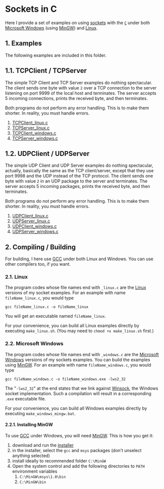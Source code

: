# Sockets in C

Here I provide a set of examples on using [sockets](https://en.wikipedia.org/wiki/Network_socket)
with the [`C`](https://en.wikipedia.org/wiki/C_%28programming_language%29) under both [Microsoft Windows](https://en.wikipedia.org/wiki/Windows) (using [MinGW](http://mingw.org/)) and [Linux](https://en.wikipedia.org/wiki/Linux).

## 1. Examples

The following examples are included in this folder.

## 1.1. TCPClient / TCPServer

The simple TCP Client and TCP Server examples do nothing spectacular.
The client sends one byte with value `2` over a TCP connection to the server listening on port 9999 of the local host and terminates.
The server accepts 5 incoming connections, prints the received byte, and then terminates.

Both programs do not perform any error handling. This is to make them shorter. In reality, you must handle errors.

1. [TCPClient_linux.c](http://github.com/thomasWeise/distributedComputingExamples/tree/master/sockets/c/TCPClient_linux.c)
1. [TCPServer_linux.c](http://github.com/thomasWeise/distributedComputingExamples/tree/master/sockets/c/TCPServer_linux.c)
1. [TCPClient_windows.c](http://github.com/thomasWeise/distributedComputingExamples/tree/master/sockets/c/TCPClient_windows.c)
1. [TCPServer_windows.c](http://github.com/thomasWeise/distributedComputingExamples/tree/master/sockets/c/TCPServer_windows.c)

## 1.2. UDPClient / UDPServer

The simple UDP Client and UDP Server examples do nothing spectacular, actually, basically the same as the TCP client/server, except that they use port 9998 and the UDP instead of the TCP protocol.
The client sends one byte with value `2` in an UDP package to the server and terminates.
The server accepts 5 incoming packages, prints the received byte, and then terminates.

Both programs do not perform any error handling. This is to make them shorter. In reality, you must handle errors.

1. [UDPClient_linux.c](http://github.com/thomasWeise/distributedComputingExamples/tree/master/sockets/c/UDPClient_linux.c)
1. [UDPServer_linux.c](http://github.com/thomasWeise/distributedComputingExamples/tree/master/sockets/c/UDPServer_linux.c)
1. [UDPClient_windows.c](http://github.com/thomasWeise/distributedComputingExamples/tree/master/sockets/c/UDPClient_windows.c)
1. [UDPServer_windows.c](http://github.com/thomasWeise/distributedComputingExamples/tree/master/sockets/c/UDPServer_windows.c)

## 2. Compiling / Building

For building, I here use [GCC](https://en.wikipedia.org/wiki/GNU_Compiler_Collection) under both Linux and Windows. You can use other compilers too, if you want.

### 2.1. Linux

The program codes whose file names end with `_linux.c` are the [Linux](https://en.wikipedia.org/wiki/Linux) versions of my socket examples. For an example with name `fileName_linux.c`, you would type

    gcc fileName_linux.c -o fileName_linux
    
You will get an executable named `fileName_linux`.
 
For your convenience, you can build all Linux examples directly by executing `make_linux.sh`. (You may need to `chmod +x make_linux.sh` first.)

### 2.2. Microsoft Windows

The program codes whose file names end with `_windows.c` are the [Microsoft Windows](https://en.wikipedia.org/wiki/Windows) versions of my sockets examples. You can build the examples using [MinGW](http://mingw.org/). For an example with name `fileName_windows.c`, you would type

    gcc fileName_windows.c -o fileName_windows.exe -lws2_32

The "`-lws2_32`" at the end states that we link against [Winsock](https://en.wikipedia.org/wiki/Winsock), the Windows socket implementation. Such a compilation will result in a corresponding `.exe` executable file. 

For your convenience, you can build all Windows examples directly by executing `make_windows_mingw.bat`.

#### 2.2.1. Installing MinGW

To use [GCC](https://en.wikipedia.org/wiki/GNU_Compiler_Collection) under Windows, you will need [MinGW](http://mingw.org/). This is how you get it:

1. download and run the [installer](https://sourceforge.net/projects/mingw/files/Installer/mingw-get-setup.exe/download)
2. in the installer, select the `gcc` and `msys` packages (don't unselect anything selected)
3. install ideally to recommended folder `C:\MinGW`
4. Open the system control and add the following directories to `PATH` environment variables 
   1. `C:\MinGW\msys\1.0\bin`
   2. `C:\MinGW\bin`